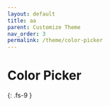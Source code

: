 ```yaml
---
layout: default
title: aa
parent: Customize Theme
nav_order: 3
permalink: /theme/color-picker
---
```


# Color Picker
{: .fs-9 }




